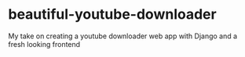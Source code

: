 # beautiful-youtube-downloader
My take on creating a youtube downloader web app with Django and a fresh looking frontend
